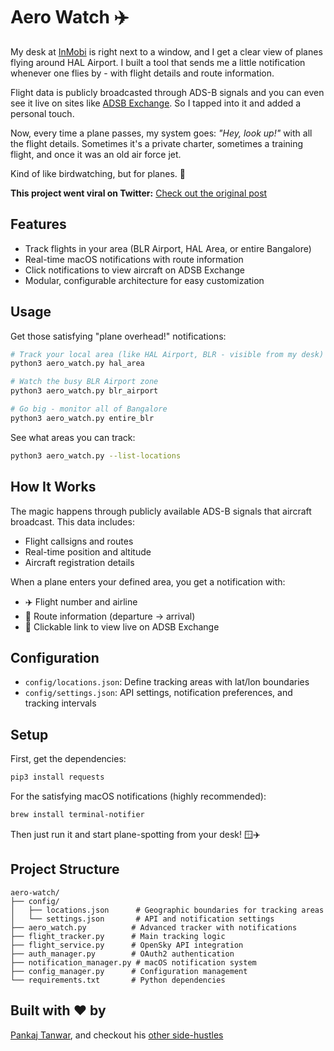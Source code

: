 # Aero Watch ✈️

My desk at [InMobi](https://www.inmobi.com/) is right next to a window, and I get a clear view of planes flying around HAL Airport. I built a tool that sends me a little notification whenever one flies by - with flight details and route information.

Flight data is publicly broadcasted through ADS-B signals and you can even see it live on sites like [ADSB Exchange](https://globe.adsbexchange.com). So I tapped into it and added a personal touch.

Now, every time a plane passes, my system goes: *"Hey, look up!"* with all the flight details. Sometimes it's a private charter, sometimes a training flight, and once it was an old air force jet.

Kind of like birdwatching, but for planes. 🛬

**This project went viral on Twitter:** [Check out the original post](https://x.com/the2ndfloorguy/status/1945750355096310213)

## Features

- Track flights in your area (BLR Airport, HAL Area, or entire Bangalore)
- Real-time macOS notifications with route information  
- Click notifications to view aircraft on ADSB Exchange
- Modular, configurable architecture for easy customization

## Usage

Get those satisfying "plane overhead!" notifications:

```bash
# Track your local area (like HAL Airport, BLR - visible from my desk)
python3 aero_watch.py hal_area

# Watch the busy BLR Airport zone  
python3 aero_watch.py blr_airport

# Go big - monitor all of Bangalore
python3 aero_watch.py entire_blr
```

See what areas you can track:
```bash
python3 aero_watch.py --list-locations
```

## How It Works

The magic happens through publicly available ADS-B signals that aircraft broadcast. This data includes:
- Flight callsigns and routes
- Real-time position and altitude  
- Aircraft registration details

When a plane enters your defined area, you get a notification with:
- ✈️ Flight number and airline
- 📍 Route information (departure → arrival)
- 🔗 Clickable link to view live on ADSB Exchange

## Configuration

- `config/locations.json`: Define tracking areas with lat/lon boundaries
- `config/settings.json`: API settings, notification preferences, and tracking intervals

## Setup

First, get the dependencies:
```bash
pip3 install requests
```

For the satisfying macOS notifications (highly recommended):
```bash
brew install terminal-notifier
```

Then just run it and start plane-spotting from your desk! 🪟✈️

## Project Structure

```
aero-watch/
├── config/
│   ├── locations.json      # Geographic boundaries for tracking areas
│   └── settings.json       # API and notification settings
├── aero_watch.py          # Advanced tracker with notifications
├── flight_tracker.py      # Main tracking logic
├── flight_service.py      # OpenSky API integration
├── auth_manager.py        # OAuth2 authentication
├── notification_manager.py # macOS notification system
├── config_manager.py      # Configuration management
└── requirements.txt       # Python dependencies
```

## Built with ❤️ by

[Pankaj Tanwar](https://twitter.com/the2ndfloorguy), and checkout his [other side-hustles](https://pankajtanwar.in/side-hustles)